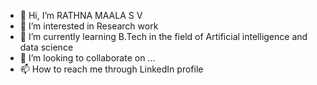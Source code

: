 - 👋 Hi, I’m RATHNA MAALA S V 
- 👀 I’m interested in Research work 
- 🌱 I’m currently learning B.Tech in the field of Artificial intelligence and data science 
- 💞️ I’m looking to collaborate on ...
- 📫 How to reach me through LinkedIn profile
<!---
larasv3012/larasv3012 is a ✨ special ✨ repository because its `README.md` (this file) appears on your GitHub profile.
You can click the Preview link to take a look at your changes.
--->
